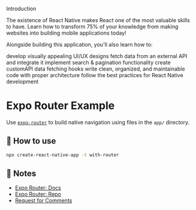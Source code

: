 Introduction

The existence of React Native makes React one of the most valuable skills to have. Learn how to transform 75% of your knowledge from making websites into building mobile applications today!

Alongside building this application, you'll also learn how to:

develop visually appealing UI/UX designs
fetch data from an external API and integrate it
implement search & pagination functionality
create customAPI data fetching hooks
write clean, organized, and maintainable code with proper architecture
follow the best practices for React Native development

# Expo Router Example

Use [`expo-router`](https://expo.github.io/router) to build native navigation using files in the `app/` directory.

## 🚀 How to use

```sh
npx create-react-native-app -t with-router
```

## 📝 Notes

- [Expo Router: Docs](https://expo.github.io/router)
- [Expo Router: Repo](https://github.com/expo/router)
- [Request for Comments](https://github.com/expo/router/discussions/1)
